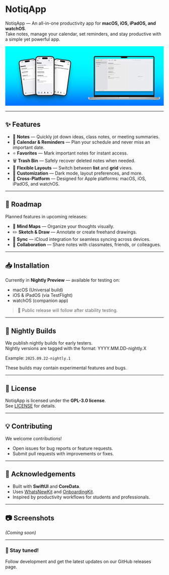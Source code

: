 # NotiqApp

NotiqApp — An all-in-one productivity app for **macOS, iOS, iPadOS, and watchOS**.  
Take notes, manage your calendar, set reminders, and stay productive with a simple yet powerful app.  

<div align="center">
  <img src="MockImage.png">
</div>

---

## ✨ Features
- 📝 **Notes** — Quickly jot down ideas, class notes, or meeting summaries.  
- 📅 **Calendar & Reminders** — Plan your schedule and never miss an important date.  
- ⭐ **Favorites** — Mark important notes for instant access.  
- 🗑️ **Trash Bin** — Safely recover deleted notes when needed.  
- 📐 **Flexible Layouts** — Switch between **list** and **grid** views.  
- 🎨 **Customization** — Dark mode, layout preferences, and more.  
- 📡 **Cross-Platform** — Designed for Apple platforms: macOS, iOS, iPadOS, and watchOS.  

---

## 🚀 Roadmap
Planned features in upcoming releases:
- 🧠 **Mind Maps** — Organize your thoughts visually.  
- ✏️ **Sketch & Draw** — Annotate or create freehand drawings.  
- 🔄 **Sync** — iCloud integration for seamless syncing across devices.  
- 🤝 **Collaboration** — Share notes with classmates, friends, or colleagues.  

---

## 📥 Installation
Currently in **Nightly Preview** — available for testing on:  
- macOS (Universal build)  
- iOS & iPadOS (via TestFlight)  
- watchOS (companion app)  

> 📌 Public release will follow after stability testing.  

---

## 🧪 Nightly Builds
We publish nightly builds for early testers.  
Nightly versions are tagged with the format:  YYYY.MM.DD-nightly.X

Example: `2025.09.22-nightly.1`  

These builds may contain experimental features and bugs.  

---

## 📜 License
NotiqApp is licensed under the **GPL-3.0 license**.  
See [LICENSE](LICENSE) for details.  

---

## 💡 Contributing
We welcome contributions!  
- Open issues for bug reports or feature requests.  
- Submit pull requests with improvements or fixes.  

---

## 🌟 Acknowledgements
- Built with **SwiftUI** and **CoreData**.  
- Uses [WhatsNewKit](https://github.com/SvenTiigi/WhatsNewKit) and [OnboardingKit](https://github.com/your-onboardingkit-repo).  
- Inspired by productivity workflows for students and professionals.  

---

## 📷 Screenshots
*(Coming soon)*  

---

### 🔔 Stay tuned!
Follow development and get the latest updates on our GitHub releases page.  
